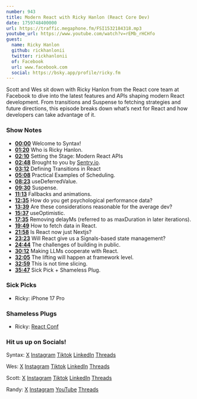 ```yaml
---
number: 943
title: Modern React with Ricky Hanlon (React Core Dev)
date: 1759748400000
url: https://traffic.megaphone.fm/FSI1532184318.mp3
youtube_url: https://www.youtube.com/watch?v=rEMb_rHCHfo
guest:
  name: Ricky Hanlon
  github: rickhanlonii
  twitter: rickhanlonii
  of: Facebook
  url: www.facebook.com
  social: https://bsky.app/profile/ricky.fm
---
```

	
Scott and Wes sit down with Ricky Hanlon from the React core team at Facebook to dive into the latest features and APIs shaping modern React development. From transitions and Suspense to fetching strategies and future directions, this episode breaks down what’s next for React and how developers can take advantage of it.

### Show Notes

* **[00:00](#t=00:00)** Welcome to Syntax!
* **[01:20](#t=01:20)** Who is Ricky Hanlon.
* **[02:10](#t=02:10)** Setting the Stage: Modern React APIs
* **[02:48](#t=02:48)** Brought to you by [Sentry.io](https://sentry.io/syntax).
* **[03:12](#t=03:12)** Defining Transitions in React
* **[05:08](#t=05:08)** Practical Examples of Scheduling.
* **[08:23](#t=08:23)** useDeferredValue.
* **[09:30](#t=09:30)** Suspense.
* **[11:13](#t=11:13)** Fallbacks and animations.
* **[12:35](#t=12:35)** How do you get psychological performance data?
* **[13:39](#t=13:39)** Are these considerations reasonable for the average dev?
* **[15:37](#t=15:37)** useOptimistic.
* **[17:35](#t=17:35)** Removing delayMs (referred to as maxDuration in later iterations).
* **[19:49](#t=19:49)** How to fetch data in React.
* **[21:58](#t=21:58)** Is React now just Nextjs?
* **[23:23](#t=23:23)** Will React give us a Signals-based state management?
* **[24:44](#t=24:44)** The challenges of building in public.
* **[30:12](#t=30:12)** Making LLMs cooperate with React.
* **[32:05](#t=32:05)** The lifting will happen at framework level.
* **[32:59](#t=32:59)** This is not time slicing.
* **[35:47](#t=35:47)** Sick Pick + Shameless Plug.

### Sick Picks

- Ricky: iPhone 17 Pro

### Shameless Plugs

- Ricky: [React Conf](https://conf.react.dev/)

### Hit us up on Socials!

Syntax: [X](https://twitter.com/syntaxfm) [Instagram](https://www.instagram.com/syntax_fm/) [Tiktok](https://www.tiktok.com/@syntaxfm) [LinkedIn](https://www.linkedin.com/company/96077407/admin/feed/posts/) [Threads](https://www.threads.net/@syntax_fm)

Wes: [X](https://twitter.com/wesbos) [Instagram](https://www.instagram.com/wesbos/) [Tiktok](https://www.tiktok.com/@wesbos) [LinkedIn](https://www.linkedin.com/in/wesbos/) [Threads](https://www.threads.net/@wesbos)

Scott: [X](https://twitter.com/stolinski) [Instagram](https://www.instagram.com/stolinski/) [Tiktok](https://www.tiktok.com/@stolinski) [LinkedIn](https://www.linkedin.com/in/stolinski/) [Threads](https://www.threads.net/@stolinski)

Randy: [X](https://twitter.com/randyrektor) [Instagram](https://www.instagram.com/randyrektor/) [YouTube](https://www.youtube.com/@randyrektor) [Threads](https://www.threads.net/@randyrektor)